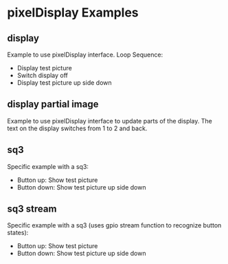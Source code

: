 # pixelDisplay Examples

## display

Example to use pixelDisplay interface.
Loop Sequence:
* Display test picture
* Switch display off
* Display test picture up side down

## display partial image

Example to use pixelDisplay interface to update parts of the display.
The text on the display switches from 1 to 2 and back.

## sq3

Specific example with a sq3:
* Button up: Show test picture
* Button down: Show test picture up side down

## sq3 stream

Specific example with a sq3 (uses gpio stream function to recognize button states):
* Button up: Show test picture
* Button down: Show test picture up side down

